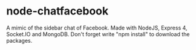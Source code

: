 node-chatfacebook
=================

A mimic of the sidebar chat of Facebook. Made with NodeJS, Express 4, Socket.IO and MongoDB. Don't forget write "npm install" to download the packages.
